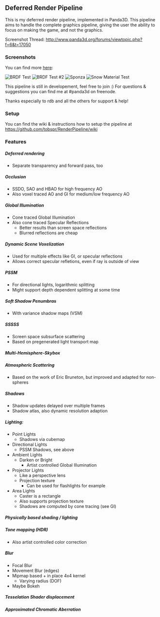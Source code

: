## Deferred Render Pipeline

This is my deferred render pipeline, implemented in Panda3D. This 
pipeline aims to handle the complete graphics pipeline, giving the user the ability to focus on making the game, and not the graphics.

Screenshot Thread: http://www.panda3d.org/forums/viewtopic.php?f=6&t=17050

### Screenshots

You can find more <a href="https://www.dropbox.com/sh/dq4wu3g9jwjqnht/AAABSOPnglDHZYsG5HXR-mhWa?dl=0">here</a>:

![BRDF Test](http://fs2.directupload.net/images/141223/zvispdl2.png)
![BRDF Test #2](http://fs1.directupload.net/images/141222/9sgebqmw.png)
![Sponza](http://s7.directupload.net/images/140919/a6b3vyb5.png)
![Snow Material Test](http://s14.directupload.net/images/140919/aqzxkj3m.png)

This pipeline is still in developement, feel free to join :)
For questions & suggestions you can find me at #panda3d on freenode.

Thanks especially to rdb and all the others for support & help!

### Setup
You can find the wiki & instructions how to setup the pipeline at
https://github.com/tobspr/RenderPipeline/wiki

### Features

##### Deferred rendering
- Separate transparency and forward pass, too 

##### Occlusion
- SSDO, SAO and HBAO for high frequency AO
- Also voxel traced AO and GI for medium/low frequency AO

##### Global Illumination
- Cone traced Global Illumination
- Also cone traced Specular Reflections
    - Better results than screen space reflections
    - Blurred reflections are cheap

##### Dynamic Scene Voxelization
- Used for multiple effects like GI, or specular reflections
- Allows correct specular refletions, even if ray is outside of view

##### PSSM
- For directional lights, logarithmic splitting
- Might support depth dependent splitting at some time

##### Soft Shadow Penumbras
- With variance shadow maps (VSM)

##### SSSSS
- Screen space subsurface scattering
- Based on pregenerated light transport map

##### Multi-Hemisphere-Skybox

##### Atmospheric Scattering
- Based on the work of Eric Bruneton, but improved and adapted for non-spheres

##### Shadows
- Shadow updates delayed over multiple frames
- Shadow atlas, also dynamic resolution adaption

##### Lighting:
- Point Lights
    - Shadows via cubemap
- Directional Lights
    - PSSM Shadows, see above
- Ambient Lights
    - Darken or Bright
        - Artist controlled Global Illumination
- Projector Lights
    - Like a perspective lens
    - Projection texture
        - Can be used for flashlights for example
- Area Lights
    - Caster is a rectangle
    - Also supports projection texture
    - Shadows are computed by cone tracing (see GI)

##### Physically based shading / lighting

##### Tone mapping (HDR)
- Also artist controlled color correction

##### Blur
- Focal Blur
- Movement Blur (edges)
- Mipmap based + in place 4x4 kernel
    - Varying radius (DOF)
- Maybe Bokeh

##### Tesselation Shader displacement

##### Approximated Chromatic Aberration
